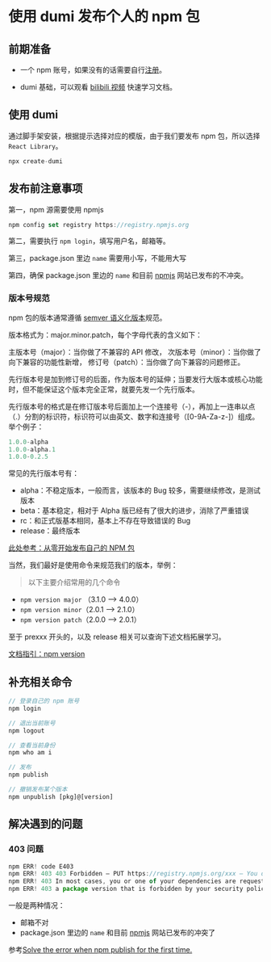 # 使用 dumi 发布个人的 npm 包
 

## 前期准备

- 一个 npm 账号，如果没有的话需要自行[注册](https://www.npmjs.com/signup)。

- dumi 基础，可以观看 [bilibili 视频](https://www.bilibili.com/video/BV1KG4y1Z7ZX/) 快速学习文档。


## 使用 dumi
通过脚手架安装，根据提示选择对应的模版，由于我们要发布 npm 包，所以选择 `React Library`。

```js
npx create-dumi
```

## 发布前注意事项

第一，npm 源需要使用 npmjs

```typescript
npm config set registry https://registry.npmjs.org
```

第二，需要执行 `npm login`，填写用户名，邮箱等。

第三，package.json 里边 `name` 需要用小写，不能用大写

第四，确保 package.json 里边的 `name` 和目前 [npmjs](https://www.npmjs.com/) 网站已发布的不冲突。

### 版本号规范

npm 包的版本通常遵循 [semver 语义化版本](https://semver.org/lang/zh-CN/)规范。

版本格式为：major.minor.patch，每个字母代表的含义如下：

主版本号（major）：当你做了不兼容的 API 修改，
次版本号（minor）：当你做了向下兼容的功能性新增，
修订号（patch）：当你做了向下兼容的问题修正。

先行版本号是加到修订号的后面，作为版本号的延伸；当要发行大版本或核心功能时，但不能保证这个版本完全正常，就要先发一个先行版本。

先行版本号的格式是在修订版本号后面加上一个连接号（-），再加上一连串以点（.）分割的标识符，标识符可以由英文、数字和连接号（[0-9A-Za-z-]）组成。举个例子：

```typescript
1.0​​.0-alpha
1.0.0-alpha.1
1.0.0-0.2.5
```

常见的先行版本号有：

- alpha：不稳定版本，一般而言，该版本的 Bug 较多，需要继续修改，是测试版本
- beta：基本稳定，相对于 Alpha 版已经有了很大的进步，消除了严重错误
- rc：和正式版基本相同，基本上不存在导致错误的 Bug
- release：最终版本

[此处参考：从零开始发布自己的 NPM 包](https://juejin.cn/post/7052307032971411463)


当然，我们最好是使用命令来规范我们的版本，举例：


> 以下主要介绍常用的几个命令

- `npm version major` （3.1.0 --> 4.0.0）
- `npm version minor`（2.0.1 --> 2.1.0）
- `npm version patch`（2.0.0 --> 2.0.1）

至于 prexxx 开头的，以及 release 相关可以查询下述文档拓展学习。


[文档指引：npm version](https://www.npmjs.cn/cli/version/)


## 补充相关命令

```typescript
// 登录自己的 npm 账号
npm login

// 退出当前账号
npm logout

// 查看当前身份
npm who am i

// 发布
npm publish

// 撤销发布某个版本
npm unpublish [pkg]@[version]
```

## 解决遇到的问题

### 403 问题

```js
npm ERR! code E403
npm ERR! 403 403 Forbidden — PUT https://registry.npmjs.org/xxx — You do not have permission to publish xxx. Are you logged in as the correct user?
npm ERR! 403 In most cases, you or one of your dependencies are requesting
npm ERR! 403 a package version that is forbidden by your security policy.
```

一般是两种情况：

- 邮箱不对
- package.json 里边的 `name` 和目前 [npmjs](https://www.npmjs.com/) 网站已发布的冲突了

参考[Solve the error when npm publish for the first time.](https://medium.com/@su_bak/solve-the-error-when-npm-publish-for-the-first-time-a4cca150f379)
